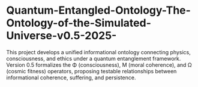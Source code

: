 # Quantum-Entangled-Ontology-The-Ontology-of-the-Simulated-Universe-v0.5-2025-
This project develops a unified informational ontology connecting physics, consciousness, and ethics under a quantum entanglement framework. Version 0.5 formalizes the Φ (consciousness), M (moral coherence), and Ω (cosmic fitness) operators, proposing testable relationships between informational coherence, suffering, and persistence.
